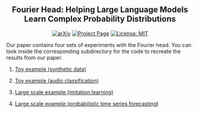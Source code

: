 <div align="center">

## Fourier Head: Helping Large Language Models Learn Complex Probability Distributions

[![arXiv](https://img.shields.io/badge/arXiv-2402.07087-<COLOR>.svg)](https://nategillman.com/fourier-head)
[![Project Page](https://img.shields.io/badge/just%20the%20message-8A2BE2)](https://nategillman.com/fourier-head)
[![License: MIT](https://img.shields.io/badge/License-MIT-yellow.svg)](https://opensource.org/licenses/MIT)

</div>

Our paper contains four sets of experiments with the Fourier head.
You can look inside the corresponding subdirectory for the code to recreate the results from our paper.

1. [Toy example (synthetic data)](/toy-example-synthetic/README.md)

2. [Toy example (audio classification)](/toy_example_audio/README.md)

3. [Large scale example (imitation learning)](/imitation-learning/README.md)

4. [Large scale example (probabilistic time series forecasting)](/time-series-forecasting/README.md)
